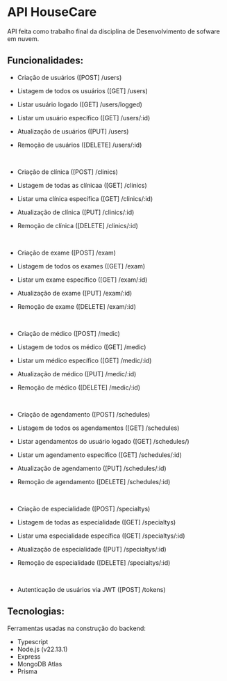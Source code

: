 # API HouseCare
API feita como trabalho final da disciplina de Desenvolvimento de sofware em nuvem.

## Funcionalidades:
- Criação de usuários ([POST] /users)
- Listagem de todos os usuários ([GET] /users)
- Listar usuário logado ([GET] /users/logged)
- Listar um usuário específico ([GET] /users/:id)
- Atualização de usuários ([PUT] /users)
- Remoção de usuários ([DELETE] /users/:id)

  </br>

- Criação de clínica ([POST] /clinics)
- Listagem de todas as clínicaa ([GET] /clinics)
- Listar uma clínica específica ([GET] /clinics/:id)
- Atualização de clínica ([PUT] /clinics/:id)
- Remoção de clínica ([DELETE] /clinics/:id)

    </br>

- Criação de exame ([POST] /exam)
- Listagem de todos os exames ([GET] /exam)
- Listar um exame específico ([GET] /exam/:id)
- Atualização de exame ([PUT] /exam/:id)
- Remoção de exame ([DELETE] /exam/:id)
  
    </br>

- Criação de médico ([POST] /medic)
- Listagem de todos os médico ([GET] /medic)
- Listar um médico específico ([GET] /medic/:id)
- Atualização de médico ([PUT] /medic/:id)
- Remoção de médico ([DELETE] /medic/:id)
    
    </br>

- Criação de agendamento ([POST] /schedules)
- Listagem de todos os agendamentos ([GET] /schedules)
- Listar agendamentos do usuário logado ([GET] /schedules/)
- Listar um agendamento específico ([GET] /schedules/:id)
- Atualização de agendamento ([PUT] /schedules/:id)
- Remoção de agendamento ([DELETE] /schedules/:id)
      
    </br>

- Criação de especialidade ([POST] /specialtys)
- Listagem de todas as especialidade ([GET] /specialtys)
- Listar uma especialidade específica ([GET] /specialtys/:id)
- Atualização de especialidade ([PUT] /specialtys/:id)
- Remoção de especialidade ([DELETE] /specialtys/:id)
    
    </br>

- Autenticação de usuários via JWT ([POST] /tokens)

## Tecnologias:
Ferramentas usadas na construção do backend:

- Typescript
- Node.js (v22.13.1)
- Express
- MongoDB Atlas
- Prisma
